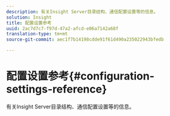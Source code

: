 ```yaml
---
description: 有关Insight Server目录结构、通信配置设置等的信息。
solution: Insight
title: 配置设置参考
uuid: 2ac7d7c7-f97d-47a2-afcd-e06a7142a68f
translation-type: tm+mt
source-git-commit: aec1f7b14198cdde91f61d490a235022943bfedb

---
```



# 配置设置参考{#configuration-settings-reference}

有关Insight Server目录结构、通信配置设置等的信息。

